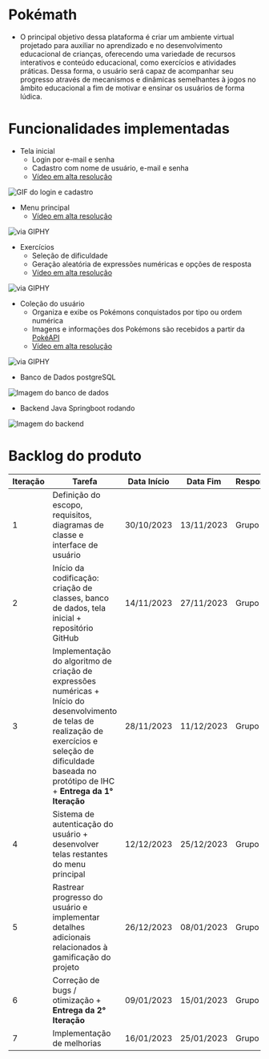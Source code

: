 # Pokémath
- O principal objetivo dessa plataforma é criar um ambiente virtual projetado para auxiliar no aprendizado e no desenvolvimento educacional de crianças, oferecendo uma variedade de recursos interativos e conteúdo educacional, como exercícios e atividades práticas. Dessa forma, o usuário será capaz de acompanhar seu progresso através de mecanismos e dinâmicas semelhantes à jogos no âmbito educacional a fim de motivar e ensinar os usuários de forma lúdica.

# Funcionalidades implementadas

- Tela inicial
  - Login por e-mail e senha
  - Cadastro com nome de usuário, e-mail e senha
  - [Vídeo em alta resolução](https://drive.google.com/file/d/1Gcw3bUuYUmkS_SkLp91hWx5SNjpn48XY/view?usp=sharing)

![GIF do login e cadastro](https://media.giphy.com/media/v1.Y2lkPTc5MGI3NjExZnNxZXJveHEwMTVobWoyYTB4b2N4a3l6cjh3aDNyaWVyOWpmd293biZlcD12MV9pbnRlcm5hbF9naWZfYnlfaWQmY3Q9Zw/EF2spS2cwkKBhGxVBF/giphy.gif)

- Menu principal
  - [Vídeo em alta resolução](https://drive.google.com/file/d/1xTBC3tihalAjDFb95_VMSTzMl34WQ3ja/view?usp=sharing)

![via GIPHY](https://media.giphy.com/media/9k7r83Q9ayOkTpMTa9/giphy.gif)

- Exercícios
  - Seleção de dificuldade
  - Geração aleatória de expressões numéricas e opções de resposta
  - [Vídeo em alta resolução](https://drive.google.com/file/d/10X-uhxPjeh4S0O_cYoP8duSab60i9jVZ/view?usp=sharing)

![via GIPHY](https://media.giphy.com/media/v1.Y2lkPTc5MGI3NjExdmt5NndtbXJhNjdseGdjdzNhZjN0YXB6N3plZnFvcHJjdTU2NDh6eiZlcD12MV9pbnRlcm5hbF9naWZfYnlfaWQmY3Q9Zw/2iUE4k49pnoci3AHvN/giphy.gif)

- Coleção do usuário
  - Organiza e exibe os Pokémons conquistados por tipo ou ordem numérica
  - Imagens e informações dos Pokémons são recebidos a partir da [PokéAPI](https://pokeapi.co/)
  - [Vídeo em alta resolução](https://drive.google.com/file/d/171tAtYfuOh2xnehCfc2vdjimpxmHpUz2/view?usp=sharing)

![via GIPHY](https://media.giphy.com/media/pG1JEu7vvKNsqqkwQp/giphy.gif)

- Banco de Dados postgreSQL

![Imagem do banco de dados](https://i.imgur.com/1IdgPXD.png)

- Backend Java Springboot rodando

![Imagem do backend](https://i.imgur.com/uRLX10Q.png)

# Backlog do produto

|Iteração|Tarefa|Data Início|Data Fim|Responsável|Situação|
|---|---|---|---|---|---|
|1|Definição do escopo, requisitos, diagramas de classe e interface de usuário|30/10/2023|13/11/2023|Grupo|Concluída|
|2|Início da codificação: criação de classes, banco de dados, tela inicial + repositório GitHub|14/11/2023|27/11/2023|Grupo|Concluída|
|3|Implementação do algoritmo de criação de expressões numéricas + Início do desenvolvimento de telas de realização de exercícios e seleção de dificuldade baseada no protótipo de IHC + **Entrega da 1° Iteração**|28/11/2023|11/12/2023|Grupo|Concluída|
|4|Sistema de autenticação do usuário + desenvolver telas restantes do menu principal|12/12/2023|25/12/2023|Grupo|Concluída|
|5|Rastrear progresso do usuário e implementar detalhes adicionais relacionados à gamificação do projeto|26/12/2023|08/01/2023|Grupo|Concluída|
|6|Correção de bugs / otimização + **Entrega da 2° Iteração**|09/01/2023|15/01/2023|Grupo|Concluída|
|7|Implementação de melhorias|16/01/2023|25/01/2023|Grupo|Concluída| 

